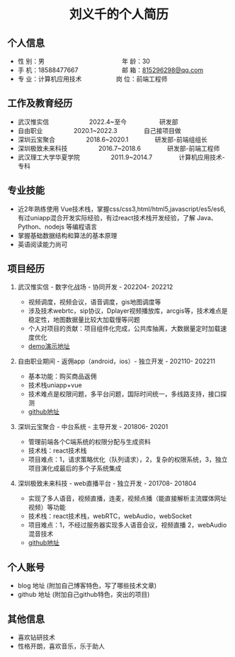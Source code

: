  <center>
     <h1>刘义千的个人简历</h1>
 </center>

## 个人信息 

* 性 别：男&emsp;&emsp;&emsp;&emsp;&emsp;&emsp;&emsp;&emsp;&emsp;&emsp;&emsp;&emsp;&ensp;年 龄：30  
* 手 机：18588477667 &emsp;&emsp;&emsp;&emsp;&emsp;&emsp;&ensp;  邮 箱：815296298@qq.com    
* 专 业：计算机应用技术 &emsp;&emsp;&emsp;&emsp;&emsp; 岗 位：前端工程师

## 工作及教育经历

* 武汉惟实信&emsp;&emsp;&emsp;&emsp;&emsp;&emsp;&ensp;2022.4~至今&emsp;&emsp;&emsp;&emsp;&emsp; 研发部       
* 自由职业&emsp;&emsp;&emsp;&emsp;&emsp;2020.1~2022.3&emsp;&emsp;&emsp;&emsp; 自己接项目做
* 深圳云宝聚合&emsp;&emsp;&emsp;&emsp;&emsp;2018.6~2020.1&emsp;&emsp;&emsp;&emsp; 研发部-前端组组长
* 深圳极致未来科技&emsp;&emsp;&emsp;&emsp;&emsp;2016.7~2018.6&emsp;&emsp;&emsp;&emsp; 研发部-前端工程师          
* 武汉理工大学华夏学院&emsp;&emsp;&emsp;&emsp;&emsp;2011.9~2014.7&emsp;&emsp;&emsp;&emsp; 计算机应用技术-专科  

## 专业技能

* 近2年熟练使用 Vue技术栈，掌握css/css3,html/html5,javascript/es5/es6,有过uniapp混合开发实际经验，有过react技术栈开发经验，了解 Java、Python、nodejs 等编程语言
* 掌握基础数据结构和算法的基本原理
* 英语阅读能力尚可

## 项目经历

1. 武汉惟实信 - 数字化战场 - 协同开发 - 202204- 202212 
    * 视频调度，视频会议，语音调度，gis地图调度等 
    * 涉及技术webrtc，sip协议，Dplayer视频播放库，arcgis等，技术难点是稳定性，地图数据量比较大加载慢等问题
    * 个人对项目的贡献：项目组件化完成，公共库抽离，大数据量定时加载速度优化
    * [demo演示地址](https://183.95.190.7:18086/staticPage/threeScreenBoxPc/index.html#/gisplatform)

2. 自由职业期间 - 返佣app（android，ios）- 独立开发 - 202110- 202211 
    * 基本功能：购买商品返佣 
    * 技术栈uniapp+vue
    * 技术难点是权限问题，多平台问题，国际时间统一，多线路支持，接口探测
    * [github地址](https://github.com/Larryliuy/fanyong)
  
3. 深圳云宝聚合 - 中台系统 - 主导开发 - 201806- 20201 
    * 管理前端各个C端系统的权限分配与生成资料
    * 技术栈：react技术栈
    * 项目难点：1，请求策略优化（队列请求），2，复杂的权限系统，3，独立项目演化成最后的多个子系统集成
  
4. 深圳极致未来科技 - web直播平台 - 独立开发 - 201708- 201804 
    * 实现了多人语音，视频直播，连麦，视频点播（能直接解析主流媒体网址视频）等功能
    * 技术栈：react技术栈，webRTC，webAudio，webSocket
    * 项目难点：1，不经过服务器实现多人语音会议，视频直播 2，webAudio混音技术
    * [github地址](https://github.com/Larryliuy/xhello)

## 个人账号 
* blog 地址 (附加自己博客特色，写了哪些技术文章)
* github 地址 (附加自己github特色，突出的项目)

## 其他信息 
* 喜欢钻研技术
* 性格开朗，喜欢音乐，乐于助人 
